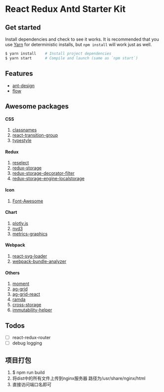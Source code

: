 # React Redux Antd Starter Kit

## Get started
Install dependencies and check to see it works. It is recommended that you use [Yarn](https://yarnpkg.com/) for deterministic installs, but `npm install` will work just as well.
```bash
$ yarn install    # Install project dependencies
$ yarn start      # Compile and launch (same as `npm start`)
```

## Features
* [ant-design](https://github.com/ant-design/ant-design)
* [flow](https://github.com/facebook/flow)

## Awesome packages

#### CSS
1. [classnames](https://github.com/JedWatson/classnames)
1. [react-transition-group](https://github.com/reactjs/react-transition-group)
1. [typestyle](https://github.com/typestyle/typestyle)

#### Redux
1. [reselect](https://github.com/reactjs/reselect)
1. [redux-storage](https://github.com/michaelcontento/redux-storage)
1. [redux-storage-decorator-filter](https://github.com/michaelcontento/redux-storage-decorator-filter)
1. [redux-storage-engine-localstorage](https://github.com/michaelcontento/redux-storage-engine-localstorage)

#### Icon
1. [Font-Awesome](https://github.com/FortAwesome/Font-Awesome)

#### Chart
1. [plotly.js](https://github.com/plotly/plotly.js/)
1. [nvd3](https://github.com/novus/nvd3)
1. [metrics-graphics](https://github.com/mozilla/metrics-graphics)

#### Webpack
1. [react-svg-loader](https://github.com/boopathi/react-svg-loader)
1. [webpack-bundle-analyzer](https://github.com/th0r/webpack-bundle-analyzer)

#### Others
1. [moment](https://github.com/moment/moment/)
1. [ag-grid](#ag-grid)
1. [ag-grid-react](#ag-grid-react)
1. [ramda](https://github.com/ramda/ramda)
1. [cross-storage](https://github.com/zendesk/cross-storage)
1. [immutability-helper](https://github.com/kolodny/immutability-helper)

## Todos
- [ ] react-redux-router
- [ ] debug logging

## 项目打包
1. $ npm run build
2. 将dist中的所有文件上传到nginx服务器 路径为/usr/share/nginx/html
3. 直接访问端口名即可
